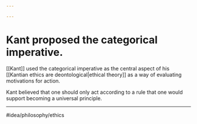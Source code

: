 ```yaml
---

---
```

# Kant proposed the categorical imperative. 
[[Kant]] used the categorical imperative as the central aspect of his [[Kantian ethics are deontological|ethical theory]] as a way of evaluating motivations for action. 

Kant believed that one should only act according to a rule that one would support becoming a universal principle. 

---
#idea/philosophy/ethics 

[1]: https://en.wikipedia.org/wiki/Categorical_imperative